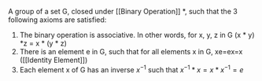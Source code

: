 A group of a set G, closed under [[Binary Operation]] \*, such that the 3 following axioms are satisfied:
1. The binary operation is associative. In other words, for x, y, z in G (x \* y) \*z = x \* (y \* z)
2. There is an element e in G, such that for all elements x in G, xe=ex=x ([[Identity Element]])
3. Each element x of G has an inverse $x^{-1}$ such that $x^{-1} * x = x * x^{-1} = e$